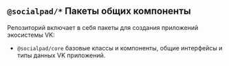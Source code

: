 ## `@socialpad/*` Пакеты общих компоненты

Репозиторий включает в себя пакеты для создания приложений экосистемы VK:
 * `@socialpad/core` базовые классы и компоненты, общие интерфейсы и типы данных VK приложений.
